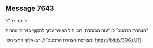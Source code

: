 ## Message 7643

דובר צה״ל:

הצהרת הרמטכ״ל: "עזה מכותרת; רוב חיל האוויר ערוך לתקוף בזירות אחרות"

מצורפת הצהרת הרמטכ״ל, רב-אלוף הרצי הלוי: https://bit.ly/3QGzUTj

